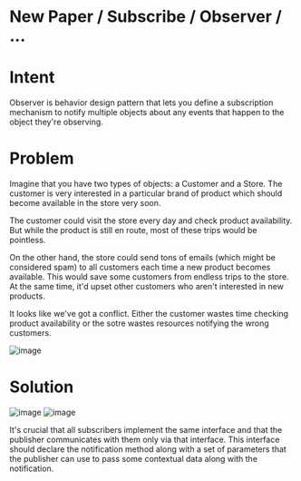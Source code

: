 # New Paper / Subscribe / Observer / ...

# Intent
Observer is behavior design pattern that lets you define a subscription mechanism to notify multiple objects
about any events that happen to the object they're observing. 

# Problem
Imagine that you have two types of objects: a Customer and a Store. 
The customer is very interested in a particular brand of product which should become available in the store very soon. 

The customer could visit the store every day and check product availability. But while the product is still
en route, most of these trips would be pointless.

On the other hand, the store could send tons of emails (which might be considered spam) to all customers
each time a new product becomes available. This would save some customers from endless
trips to the store. At the same time, it'd upset other customers who aren't interested in new products.

It looks like we've got a conflict. Either the customer wastes time checking product availability or the
sotre wastes resources notifying the wrong customers.

![image](https://github.com/devhanee1/designPattern/assets/37257706/bb8e8275-c112-45c0-9685-e5fbe8e51ada)

# Solution

![image](https://github.com/devhanee1/designPattern/assets/37257706/722fe815-4332-472f-a354-6d87c7ab50ba)
![image](https://github.com/devhanee1/designPattern/assets/37257706/d1594aae-e009-4be7-9ab5-91d278033f31)

It's crucial that all subscribers implement the same interface and that the publisher communicates with them
only via that interface. This interface should declare the notification method along with a set of parameters that
the publisher can use to pass some contextual data along with the notification. 
